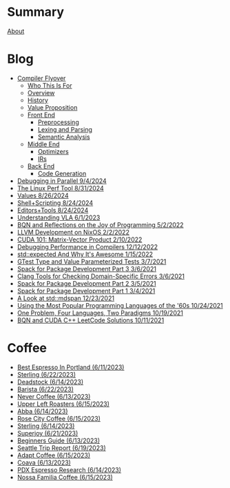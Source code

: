 # Summary

[About](about.md)

<!-- 

For supported admonishments:
https://tommilligan.github.io/mdbook-admonish/

-->

# Blog

- [Compiler Flyover](csblog/2024-10-11-Compiler-Flyover.md)
    - [Who This Is For](csblog/compiler-flyover/Whos-It-For.md)
    - [Overview](csblog/compiler-flyover/Overview.md)
    - [History](csblog/compiler-flyover/00-History.md)
    - [Value Proposition](csblog/compiler-flyover/02-Value-Prop.md)
    - [Front End]()
        - [Preprocessing](csblog/compiler-flyover/Preprocessing.md)
        - [Lexing and Parsing](csblog/compiler-flyover/01-Lexing-and-Parsing.md)
        - [Semantic Analysis](csblog/compiler-flyover/Semantic-Analysis.md)
    - [Middle End]()
        - [Optimizers](csblog/compiler-flyover/Optimizers.md)
        - [IRs](csblog/compiler-flyover/IRs.md)
    - [Back End]()
        - [Code Generation](csblog/compiler-flyover/Code-Generation.md)
- [Debugging in Parallel 9/4/2024](csblog/2024-9-4-Debugging-In-Parallel.md)
- [The Linux Perf Tool 8/31/2024](notes/2024-8-31-Linux-Perf-Notes.md)
- [Values 8/26/2024](notes/values.md)
- [Shell+Scripting 8/24/2024](notes/2024-8-30-Shell.md)
- [Editors+Tools 8/24/2024](notes/editors.md)
- [Understanding VLA 6/1/2023](csblog/2023-6-1-C-VLA-Implementation.md)
- [BQN and Reflections on the Joy of Programming 5/2/2022](csblog/2022-5-2-BQN-reflections.md)
- [LLVM Development on NixOS 2/2/2022](csblog/2022-2-2-LLVM-Development-On-NixOS.md)
- [CUDA 101: Matrix-Vector Product 2/10/2022](csblog/2022-2-10-CUDA-101-Matvec.md)
- [Debugging Performance in Compilers 12/12/2022](csblog/2022-12-12-Compiler-Perf-Debugging.md)
- [std::expected And Why It's Awesome 1/15/2022](csblog/2022-1-15-Std-Expected.md)
- [GTest Type and Value Parameterized Tests 3/7/2021](csblog/2021-3-7-GTest-Type-Value-Params.md)
- [Spack for Package Development Part 3 3/6/2021](csblog/2021-3-6-Spack-Development-3.md)
- [Clang Tools for Checking Domain-Specific Errors 3/6/2021](csblog/2021-3-6-Clang-Tools-Lambda.md)
- [Spack for Package Development Part 2 3/5/2021](csblog/2021-3-5-Spack-Development-2.md)
- [Spack for Package Development Part 1 3/4/2021](csblog/2021-3-4-Spack-Development-1.md)
- [A Look at std::mdspan 12/23/2021](csblog/2021-12-23-std-mdspan-Response.md)
- [Using the Most Popular Programming Languages of the '60s 10/24/2021](csblog/2021-10-24-Popular-Languages-1965.md)
- [One Problem, Four Languages, Two Paradigms 10/19/2021](csblog/2021-10-19-Leetcode-And-Distributed-Computing.md)
- [BQN and CUDA C++ LeetCode Solutions 10/11/2021](csblog/2021-10-11-BQN-Cpp-CUDA.md)

# Coffee

- [Best Espresso In Portland (6/11/2023)](coffeeblog/2023-6-11-Best-Espresso-In-Portland.md)
- [Sterling (6/22/2023)](coffeeblog/2023-6-22-Sterling.md)
- [Deadstock (6/14/2023)](coffeeblog/2023-6-14-Deadstock.md)
- [Barista (6/22/2023)](coffeeblog/2023-6-22-Barista.md)
- [Never Coffee (6/13/2023)](coffeeblog/2023-6-13-Never-Coffee.md)
- [Upper Left Roasters (6/15/2023)](coffeeblog/2023-6-15-Upper-Left-Roasters.md)
- [Abba (6/14/2023)](coffeeblog/2023-6-14-Abba.md)
- [Rose City Coffee (6/15/2023)](coffeeblog/2023-6-15-Rose-City-Coffee.md)
- [Sterling (6/14/2023)](coffeeblog/2023-6-14-Sterling.md)
- [Superjoy (6/21/2023)](coffeeblog/2023-6-21-Superjoy.md)
- [Beginners Guide (6/13/2023)](coffeeblog/2023-6-13-Beginners-Guide.md)
- [Seattle Trip Report (6/19/2023)](coffeeblog/2023-6-19-Seattle-Trip-Report.md)
- [Adapt Coffee (6/15/2023)](coffeeblog/2023-6-15-Adapt-Coffee.md)
- [Coava (6/13/2023)](coffeeblog/2023-6-13-Coava.md)
- [PDX Espresso Research (6/14/2023)](coffeeblog/2023-6-14-PDX-Espresso-Research.md)
- [Nossa Familia Coffee (6/15/2023)](coffeeblog/2023-6-15-Nossa-Familia-Coffee.md)
